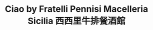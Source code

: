 ---
title: "Ciao by Fratelli Pennisi Macelleria Sicilia 西西里牛排餐酒館"
description: "Ciao by Fratelli Pennisi Macelleria Sicilia 西西里牛排餐酒館"
layout: shop
keywords:
  - 美食競賽
  - 台灣美食
  - 美食精選
datePublished: "2025-06-30"
dateModified: "2025-07-07"
city: "台北市"
district: "大同區"
address: "台北市大同區承德路一段3號6樓"
phone: "0975684833"
geo: "25.049143849212033, 121.51686683096352"
google_map: "https://maps.app.goo.gl/17vBMKB7N4QhHrLk8"
footinder: "https://footinder.com.tw/%e5%8f%b0%e5%8c%97%e5%b8%82%e5%a4%a7%e5%90%8c%e5%8d%80/7651/"
official: "https://www.palaisdechinehotel.com/pdc-tw/pages/26/0/304"
award:
  - name: "500盤"
    year: "2024"
    entries:
      - dishes:
          - "馬頭魚義大利麵"

---